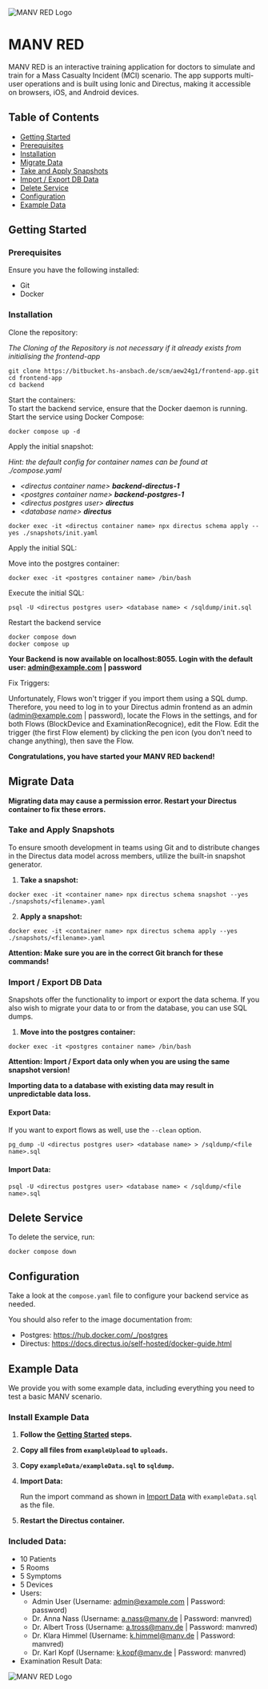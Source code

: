 ![MANV RED Logo](./icon-128.webp)

# MANV RED

MANV RED is an interactive training application
for doctors to simulate and train for a Mass
Casualty Incident (MCI) scenario. The app supports
multi-user operations and is built using Ionic and
Directus, making it accessible on browsers, iOS,
and Android devices.

## Table of Contents

- [Getting Started](#getting-started)
- [Prerequisites](#prerequisites)
- [Installation](#installation)
- [Migrate Data](#migrate-data)
- [Take and Apply Snapshots](#take-and-apply-snapshots)
- [Import / Export DB Data](#import-export-db-data)
- [Delete Service](#delete-service)
- [Configuration](#configuration)
- [Example Data](#example-data)

## Getting Started

### Prerequisites

Ensure you have the following installed:

- Git
- Docker

### Installation

Clone the repository:

_The Cloning of the Repository is not necessary if
it already exists from initialising the
frontend-app_

```
git clone https://bitbucket.hs-ansbach.de/scm/aew24g1/frontend-app.git
cd frontend-app
cd backend
```

Start the containers:  
To start the backend service, ensure that the
Docker daemon is running. Start the service using
Docker Compose:

```
docker compose up -d
```

Apply the initial snapshot:

_Hint: the default config for container names can
be found at ./compose.yaml_

- _\<directus container name\>
  **backend-directus-1**_
- _\<postgres container name\>
  **backend-postgres-1**_
- _\<directus postgres user\> **directus**_
- _\<database name\> **directus**_

```
docker exec -it <directus container name> npx directus schema apply --yes ./snapshots/init.yaml
```

Apply the initial SQL:

Move into the postgres container:

```
docker exec -it <postgres container name> /bin/bash
```

Execute the initial SQL:

```
psql -U <directus postgres user> <database name> < /sqldump/init.sql
```

Restart the backend service

```
docker compose down
docker compose up
```

**Your Backend is now available on localhost:8055.
Login with the default user: admin@example.com |
password**

Fix Triggers:

Unfortunately, Flows won't trigger if you import
them using a SQL dump. Therefore, you need to log
in to your Directus admin frontend as an admin
(admin@example.com | password), locate the Flows
in the settings, and for both Flows (BlockDevice
and ExaminationRecognice), edit the Flow. Edit the
trigger (the first Flow element) by clicking the
pen icon (you don't need to change anything), then
save the Flow.

**Congratulations, you have started your MANV RED
backend!**

## Migrate Data

**Migrating data may cause a permission error.
Restart your Directus container to fix these
errors.**

### Take and Apply Snapshots

To ensure smooth development in teams using Git
and to distribute changes in the Directus data
model across members, utilize the built-in
snapshot generator.

1. **Take a snapshot:**

```
docker exec -it <container name> npx directus schema snapshot --yes ./snapshots/<filename>.yaml
```

2. **Apply a snapshot:**

```
docker exec -it <container name> npx directus schema apply --yes ./snapshots/<filename>.yaml
```

**Attention: Make sure you are in the correct Git
branch for these commands!**

### Import / Export DB Data

Snapshots offer the functionality to import or
export the data schema. If you also wish to
migrate your data to or from the database, you can
use SQL dumps.

1. **Move into the postgres container:**

```
docker exec -it <postgres container name> /bin/bash
```

**Attention: Import / Export data only when you
are using the same snapshot version!**

**Importing data to a database with existing data
may result in unpredictable data loss.**

#### Export Data:

If you want to export flows as well, use the
`--clean` option.

```
pg_dump -U <directus postgres user> <database name> > /sqldump/<file name>.sql
```

#### Import Data:

```
psql -U <directus postgres user> <database name> < /sqldump/<file name>.sql
```

## Delete Service

To delete the service, run:

```
docker compose down
```

## Configuration

Take a look at the `compose.yaml` file to
configure your backend service as needed.

You should also refer to the image documentation
from:

- Postgres: https://hub.docker.com/_/postgres
- Directus:
  https://docs.directus.io/self-hosted/docker-guide.html

## Example Data

We provide you with some example data, including
everything you need to test a basic MANV scenario.

### Install Example Data

1. **Follow the
   [Getting Started](#getting-started) steps.**
2. **Copy all files from `exampleUpload` to
   `uploads`.**
3. **Copy `exampleData/exampleData.sql` to
   `sqldump`.**
4. **Import Data:**

   Run the import command as shown in
   [Import Data](#import-data) with
   `exampleData.sql` as the file.

5. **Restart the Directus container.**

### Included Data:

- 10 Patients
- 5 Rooms
- 5 Symptoms
- 5 Devices
- Users:
  - Admin User (Username: admin@example.com |
    Password: password)
  - Dr. Anna Nass (Username: a.nass@manv.de |
    Password: manvred)
  - Dr. Albert Tross (Username: a.tross@manv.de |
    Password: manvred)
  - Dr. Klara Himmel (Username: k.himmel@manv.de |
    Password: manvred)
  - Dr. Karl Kopf (Username: k.kopf@manv.de |
    Password: manvred)
- Examination Result Data:

![MANV RED Logo](./exampleData/QrCodes.png)
